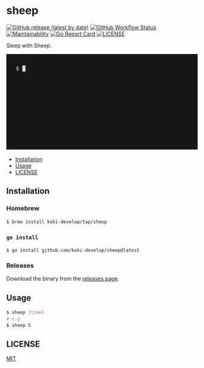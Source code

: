 # sheep

[![GitHub release (latest by date)](https://img.shields.io/github/v/release/koki-develop/sheep)](https://github.com/koki-develop/sheep/releases/latest)
[![GitHub Workflow Status](https://img.shields.io/github/actions/workflow/status/koki-develop/sheep/ci.yml?logo=github)](https://github.com/koki-develop/sheep/actions/workflows/ci.yml)
[![Maintainability](https://img.shields.io/codeclimate/maintainability/koki-develop/sheep?style=flat&logo=codeclimate)](https://codeclimate.com/github/koki-develop/sheep/maintainability)
[![Go Report Card](https://goreportcard.com/badge/github.com/koki-develop/sheep)](https://goreportcard.com/report/github.com/koki-develop/sheep)
[![LICENSE](https://img.shields.io/github/license/koki-develop/sheep)](./LICENSE)

Sleep with Sheep.

![demo](./assets/demo.gif)

- [Installation](#installation)
- [Usage](#usage)
- [LICENSE](#license)

## Installation

### Homebrew

```console
$ brew install koki-develop/tap/sheep
```

### `go install`

```console
$ go install github.com/koki-develop/sheep@latest
```

### Releases

Download the binary from the [releases page](https://github.com/koki-develop/sheep/releases/latest).

## Usage

```sh
$ sheep [time]
# e.g.
$ sheep 5
```

## LICENSE

[MIT](./LICENSE)
